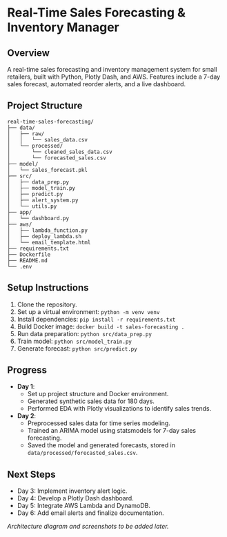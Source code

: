 # Real-Time Sales Forecasting & Inventory Manager

## Overview
A real-time sales forecasting and inventory management system for small retailers, built with Python, Plotly Dash, and AWS. Features include a 7-day sales forecast, automated reorder alerts, and a live dashboard.

## Project Structure
```
real-time-sales-forecasting/
├── data/
│   ├── raw/
│   │   └── sales_data.csv
│   └── processed/
│       └── cleaned_sales_data.csv
│       └── forecasted_sales.csv
├── model/
│   └── sales_forecast.pkl
├── src/
│   ├── data_prep.py
│   ├── model_train.py
│   ├── predict.py
│   ├── alert_system.py
│   └── utils.py
├── app/
│   └── dashboard.py
├── aws/
│   ├── lambda_function.py
│   ├── deploy_lambda.sh
│   └── email_template.html
├── requirements.txt
├── Dockerfile
├── README.md
└── .env
```

## Setup Instructions
1. Clone the repository.
2. Set up a virtual environment: `python -m venv venv`
3. Install dependencies: `pip install -r requirements.txt`
4. Build Docker image: `docker build -t sales-forecasting .`
5. Run data preparation: `python src/data_prep.py`
6. Train model: `python src/model_train.py`
7. Generate forecast: `python src/predict.py`

## Progress
- **Day 1**:
  - Set up project structure and Docker environment.
  - Generated synthetic sales data for 180 days.
  - Performed EDA with Plotly visualizations to identify sales trends.
- **Day 2**:
  - Preprocessed sales data for time series modeling.
  - Trained an ARIMA model using statsmodels for 7-day sales forecasting.
  - Saved the model and generated forecasts, stored in `data/processed/forecasted_sales.csv`.

## Next Steps
- Day 3: Implement inventory alert logic.
- Day 4: Develop a Plotly Dash dashboard.
- Day 5: Integrate AWS Lambda and DynamoDB.
- Day 6: Add email alerts and finalize documentation.

*Architecture diagram and screenshots to be added later.*